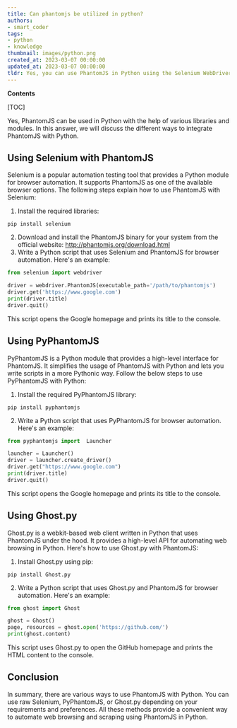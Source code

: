 ```yaml
---
title: Can phantomjs be utilized in python?
authors:
- smart_coder
tags:
- python
- knowledge
thumbnail: images/python.png
created_at: 2023-03-07 00:00:00
updated_at: 2023-03-07 00:00:00
tldr: Yes, you can use PhantomJS in Python using the Selenium WebDriver.
---
```


**Contents**

[TOC]

Yes, PhantomJS can be used in Python with the help of various libraries and modules. In this answer, we will discuss the different ways to integrate PhantomJS with Python. 

## Using Selenium with PhantomJS

Selenium is a popular automation testing tool that provides a Python module for browser automation. It supports PhantomJS as one of the available browser options. The following steps explain how to use PhantomJS with Selenium:

1. Install the required libraries:
```
pip install selenium
```
2. Download and install the PhantomJS binary for your system from the official website: http://phantomjs.org/download.html
3. Write a Python script that uses Selenium and PhantomJS for browser automation. Here's an example:

```python
from selenium import webdriver

driver = webdriver.PhantomJS(executable_path='/path/to/phantomjs')
driver.get('https://www.google.com')
print(driver.title)
driver.quit()
```

This script opens the Google homepage and prints its title to the console.

## Using PyPhantomJS

PyPhantomJS is a Python module that provides a high-level interface for PhantomJS. It simplifies the usage of PhantomJS with Python and lets you write scripts in a more Pythonic way. Follow the below steps to use PyPhantomJS with Python:

1. Install the required PyPhantomJS library:
```
pip install pyphantomjs
```

2. Write a Python script that uses PyPhantomJS for browser automation. Here's an example:

```python
from pyphantomjs import  Launcher

launcher = Launcher()
driver = launcher.create_driver()
driver.get("https://www.google.com")
print(driver.title)
driver.quit()
```

This script opens the Google homepage and prints its title to the console.

## Using Ghost.py

Ghost.py is a webkit-based web client written in Python that uses PhantomJS under the hood. It provides a high-level API for automating web browsing in Python. Here's how to use Ghost.py with PhantomJS:

1. Install Ghost.py using pip:
```
pip install Ghost.py
```

2. Write a Python script that uses Ghost.py and PhantomJS for browser automation. Here's an example:

```python
from ghost import Ghost

ghost = Ghost()
page, resources = ghost.open('https://github.com/')
print(ghost.content)
```

This script uses Ghost.py to open the GitHub homepage and prints the HTML content to the console.

## Conclusion

In summary, there are various ways to use PhantomJS with Python. You can use raw Selenium, PyPhantomJS, or Ghost.py depending on your requirements and preferences. All these methods provide a convenient way to automate web browsing and scraping using PhantomJS in Python.
